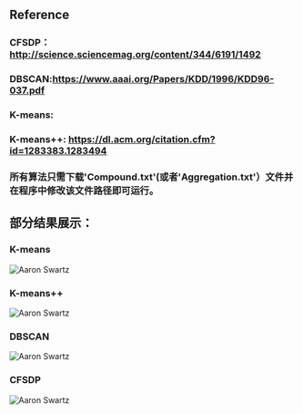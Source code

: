 ## Reference

### CFSDP：http://science.sciencemag.org/content/344/6191/1492
### DBSCAN:https://www.aaai.org/Papers/KDD/1996/KDD96-037.pdf
### K-means:
### K-means++: https://dl.acm.org/citation.cfm?id=1283383.1283494
### 所有算法只需下载'Compound.txt'(或者'Aggregation.txt'）文件并在程序中修改该文件路径即可运行。

## 部分结果展示：
### K-means
![Aaron Swartz](https://github.com/yl-jiang/Clustering-Python/raw/master/classification/kmeans_result.jpg)
### K-means++
![Aaron Swartz](https://github.com/yl-jiang/Clustering-Python/raw/master/classification/kmeans++_result.jpg)
### DBSCAN
![Aaron Swartz](https://github.com/yl-jiang/Clustering-Python/raw/master/classification/dbscan.jpg)
### CFSDP
![Aaron Swartz](https://github.com/yl-jiang/Clustering-Python/raw/master/classification/cfsdp.jpg)
